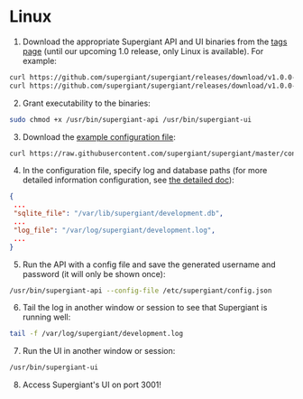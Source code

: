 # Linux

1. Download the appropriate Supergiant API and UI binaries from the [tags page](https://github.com/supergiant/supergiant/releases) (until our upcoming 1.0 release, only Linux is available). For example: 

```sh
curl https://github.com/supergiant/supergiant/releases/download/v1.0.0-beta.4/supergiant-api-linux-amd64 -L -o /usr/bin/supergiant-api
curl https://github.com/supergiant/supergiant/releases/download/v1.0.0-beta.4/supergiant-ui-linux-amd64 -L -o /usr/bin/supergiant-ui
```

2. Grant executability to the binaries:

```sh
sudo chmod +x /usr/bin/supergiant-api /usr/bin/supergiant-ui
```

3. Download the [example configuration file](https://github.com/supergiant/supergiant/blob/master/config/config.json.example): 

```sh
curl https://raw.githubusercontent.com/supergiant/supergiant/master/config/config.json.example --create-dirs -o /etc/supergiant/config.json
```

4. In the configuration file, specify log and database paths (for more detailed information configuration, see [the detailed doc](supergiant.readthedocs.io/en/v1.0.0/Installation/Configuration/)):

```json
{
 ...
 "sqlite_file": "/var/lib/supergiant/development.db",
 ...
 "log_file": "/var/log/supergiant/development.log",
 ...
}
```

5. Run the API with a config file and save the generated username and password (it will only be shown once):

```sh
/usr/bin/supergiant-api --config-file /etc/supergiant/config.json
```

6. Tail the log in another window or session to see that Supergiant is running well:
```sh
tail -f /var/log/supergiant/development.log
```

7. Run the UI in another window or session:
```sh
/usr/bin/supergiant-ui
```

8. Access Supergiant's UI on port 3001!
